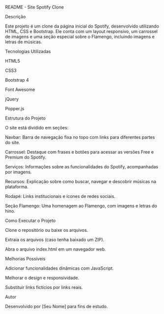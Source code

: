 README - Site Spotify Clone

Descrição

Este projeto é um clone da página inicial do Spotify, desenvolvido utilizando HTML, CSS e Bootstrap. Ele conta com um layout responsivo, um carrossel de imagens e uma seção especial sobre o Flamengo, incluindo imagens e letras de músicas.

Tecnologias Utilizadas

HTML5

CSS3

Bootstrap 4

Font Awesome

jQuery

Popper.js

Estrutura do Projeto

O site está dividido em seções:

Navbar: Barra de navegação fixa no topo com links para diferentes partes do site.

Carrossel: Destaque com frases e botões para acessar as versões Free e Premium do Spotify.

Serviços: Informações sobre as funcionalidades do Spotify, acompanhadas por imagens.

Recursos: Explicação sobre como buscar, navegar e descobrir músicas na plataforma.

Rodapé: Links institucionais e ícones de redes sociais.

Seção Flamengo: Uma homenagem ao Flamengo, com imagens e letras do hino.

Como Executar o Projeto

Clone o repositório ou baixe os arquivos.

Extraia os arquivos (caso tenha baixado um ZIP).

Abra o arquivo index.html em um navegador web.

Melhorias Possíveis

Adicionar funcionalidades dinâmicas com JavaScript.

Melhorar o design e responsividade.

Substituir links fictícios por links reais.

Autor

Desenvolvido por [Seu Nome] para fins de estudo.

